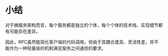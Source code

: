 # 小结

对于微服务架构而言，每个服务都是独立的个体，每个个体的技术栈、实现细节都有可能存在差异。

因此，RPC虽然能简化客户端的代码调用，但由于其耦合度高、灵活性差，并不能作为一种轻量级的机制满足服务之间通信的要求。
